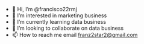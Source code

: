 - 👋 Hi, I’m @francisco22rmj
- 👀 I’m interested in marketing business
- 🌱 I’m currently learning data business
- 💞️ I’m looking to collaborate on data business
- 📫 How to reach me email franz2star2@gmail.com

<!---
francisco22rmj/francisco22rmj is a ✨ special ✨ repository because its `README.md` (this file) appears on your GitHub profile.
You can click the Preview link to take a look at your changes.
--->
